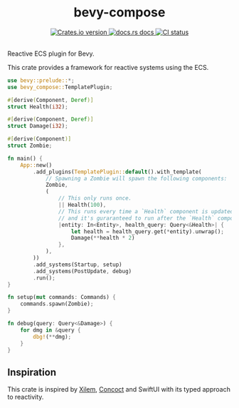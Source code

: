 <div align="center">
  <h1>bevy-compose</h1>

 <a href="https://crates.io/crates/bevy-compose">
    <img src="https://img.shields.io/crates/v/bevy-compose?style=flat-square"
    alt="Crates.io version" />
  </a>
  <a href="https://docs.rs/bevy-compose">
    <img src="https://img.shields.io/badge/docs-latest-blue.svg?style=flat-square"
      alt="docs.rs docs" />
  </a>
   <a href="https://github.com/matthunz/bevy-compose/actions">
    <img src="https://github.com/matthunz/bevy-compose/actions/workflows/rust.yml/badge.svg"
      alt="CI status" />
  </a>
</div>

<br />


Reactive ECS plugin for Bevy.

This crate provides a framework for reactive systems using the ECS.

```rust
use bevy::prelude::*;
use bevy_compose::TemplatePlugin;

#[derive(Component, Deref)]
struct Health(i32);

#[derive(Component, Deref)]
struct Damage(i32);

#[derive(Component)]
struct Zombie;

fn main() {
    App::new()
        .add_plugins(TemplatePlugin::default().with_template(
            // Spawning a Zombie will spawn the following components:
            Zombie,
            (
                // This only runs once.
                || Health(100),
                // This runs every time a `Health` component is updated,
                // and it's guraranteed to run after the `Health` component is updated.
                |entity: In<Entity>, health_query: Query<&Health>| {
                    let health = health_query.get(*entity).unwrap();
                    Damage(**health * 2)
                },
            ),
        ))
        .add_systems(Startup, setup)
        .add_systems(PostUpdate, debug)
        .run();
}

fn setup(mut commands: Commands) {
    commands.spawn(Zombie);
}

fn debug(query: Query<&Damage>) {
    for dmg in &query {
        dbg!(**dmg);
    }
}
```

## Inspiration
This crate is inspired by [Xilem](https://github.com/linebender/xilem), [Concoct](https://github.com/concoct-rs/concoct) and SwiftUI with its typed approach to reactivity.
